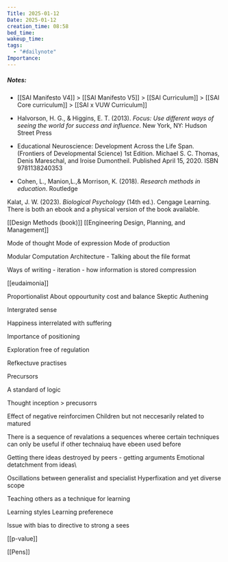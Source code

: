 ```yaml
---
Title: 2025-01-12
Date: 2025-01-12
creation_time: 08:58
bed_time: 
wakeup_time: 
tags:
  - "#dailynote"
Importance:
---
```

##### Notes:
- [[SAI Manifesto V4]] > [[SAI Manifesto V5]] > [[SAI Curriculum]] > [[SAI Core curriculum]] > [[SAI x VUW Curriculum]]

- Halvorson, H. G., & Higgins, E. T. (2013). _Focus: Use different ways of seeing the world for success and influence_. New York, NY: Hudson Street Press

- Educational Neuroscience: Development Across the Life Span. (Frontiers of Developmental Science) 1st Edition. Michael S. C. Thomas, Denis Mareschal, and Iroise Dumontheil. Published April 15, 2020. ISBN 9781138240353


- Cohen, L., Manion,L.,& Morrison, K. (2018). _Research methods in education_. Routledge


Kalat, J. W. (2023). _Biological Psychology_ (14th ed.). Cengage Learning.  
There is both an ebook and a physical version of the book available.﻿


[[Design Methods (book)]]
[[Engineering Design, Planning, and Management]]

Mode of thought
Mode of expression
Mode of production





Modular Computation Architecture - Talking about the file format


Ways of writing - iteration - how information is stored
compression

[[eudaimonia]]

Proportionalist
About oppourtunity cost and balance
Skeptic
Authening

Intergrated sense


Happiness interrelated with suffering


Importance of positioning


Exploration free of regulation


Refkectuve practises


Precursors


A standard of logic


Thought inception > precusorrs


Effect of negative reinforcimen
Children but not neccesarily related to matured

There is a sequence of revalations
a sequences wheree certain techniques can only be useful if other technaiuq have ebeen used before


Getting there ideas destroyed by peers - getting arguments 
Emotional detatchment from ideas\

Oscillations between generalist and specialist
Hyperfixation and yet diverse scope

Teaching others as a technique for learning

Learning styles 
Learning preferenece


Issue with bias
to directive
to strong a sees


[[p-value]]

[[Pens]]